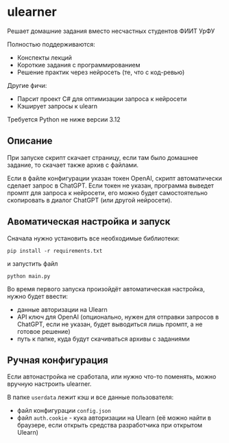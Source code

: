 # ulearner
Решает домашние задания вместо несчастных студентов ФИИТ УрФУ

Полностью поддерживаются:
- Конспекты лекций
- Короткие задания с программированием
- Решение практик через нейросеть (те, что с код-ревью)

Другие фичи:
- Парсит проект C# для оптимизации запроса к нейросети 
- Кэширует запросы к ulearn

Требуется Python не ниже версии 3.12

## Описание
При запуске скрипт скачает страницу, если там было домашнее задание,
то скачает также архив с файлами.

Если в файле конфигурации указан токен OpenAI, скрипт автоматически
сделает запрос в ChatGPT. Если токен не указан, программа выведет промпт для запроса к нейросети, его можно будет самостоятельно скопировать в диалог ChatGPT (или другой нейросети).

## Авоматическая настройка и запуск
Сначала нужно установить все необходимые библиотеки:
```shell
pip install -r requirements.txt
```
и запустить файл 
```shell
python main.py
```

Во время первого запуска произойдёт автоматическая настройка, нужно будет ввести:
- данные авторизации на Ulearn
- API ключ для OpenAI (опционально, нужен для отправки запросов в ChatGPT, если не указан, будет выводиться лишь промпт, а не готовое решение)
- путь к папке, куда будут скачиваться архивы с заданиями

## Ручная конфигурация
Если автонастройка не сработала, или нужно что-то поменять, можно вручную настроить ulearner.

В папке `userdata` лежит кэш и все данные пользователя:
- файл конфигурации `config.json` 
- файл `auth.cookie` - кука авторизации на Ulearn (её можно найти в браузере, если открыть средства разработчика при открытом Ulearn)